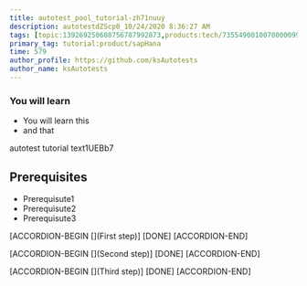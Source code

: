 ```yaml
---
title: autotest_pool_tutorial-zh71nuuy
description: autotestdZScp0_10/24/2020 8:36:27 AM
tags: [topic:139269250608756787992873,products:tech/73554900100700000996,tutorial:experience/advanced]
primary_tag: tutorial:product/sapHana
time: 579
author_profile: https://github.com/ksAutotests
author_name: ksAutotests
---
```

### You will learn
- You will learn this
- and that

autotest tutorial text1UEBb7

## Prerequisites
- Prerequisute1
- Prerequisute2
- Prerequisute3

[ACCORDION-BEGIN [](First step)]
[DONE]
[ACCORDION-END]

[ACCORDION-BEGIN [](Second step)]
[DONE]
[ACCORDION-END]

[ACCORDION-BEGIN [](Third step)]
[DONE]
[ACCORDION-END]

